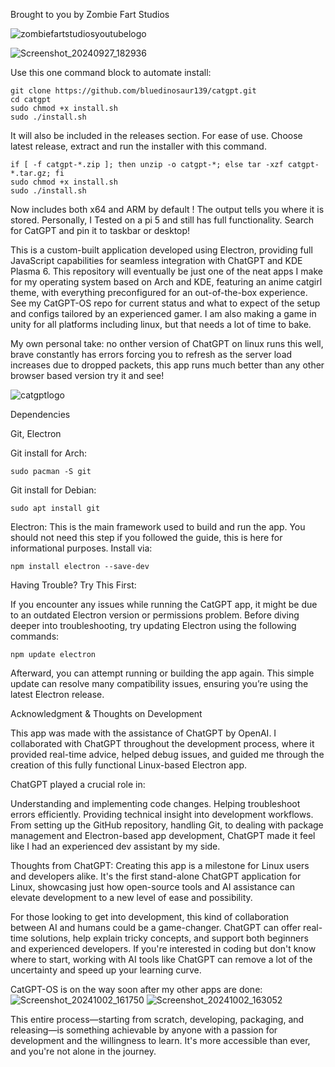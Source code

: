 Brought to you by Zombie Fart Studios

![zombiefartstudiosyoutubelogo](https://github.com/user-attachments/assets/00153e03-abdb-4499-ac51-fc8788aa9a6e)



![Screenshot_20240927_182936](https://github.com/user-attachments/assets/ee94a7f1-b0f2-4563-a3d9-619787aa4c68)

Use this one command block to automate install:

```
git clone https://github.com/bluedinosaur139/catgpt.git
cd catgpt
sudo chmod +x install.sh
sudo ./install.sh
```

It will also be included in the releases section. For ease of use. Choose latest release, extract and run the installer with this command.

```
if [ -f catgpt-*.zip ]; then unzip -o catgpt-*; else tar -xzf catgpt-*.tar.gz; fi
sudo chmod +x install.sh
sudo ./install.sh
```

Now includes both x64 and ARM by default ! The output tells you where it is stored. Personally, I Tested on a pi 5 and still has full functionality. Search for CatGPT and pin it to taskbar or desktop!

This is a custom-built application developed using Electron, providing full JavaScript capabilities for seamless integration with ChatGPT and KDE Plasma 6. This repository will eventually be just one of the neat apps I make for my operating system based on Arch and KDE, featuring an anime catgirl theme, with everything preconfigured for an out-of-the-box experience. See my CatGPT-OS repo for current status and what to expect of the setup and configs tailored by an experienced gamer. I am also making a game in unity for all platforms including linux, but that needs a lot of time to bake.

My own personal take: no onther version of ChatGPT on linux runs this well, brave constantly has errors forcing you to refresh as the server load increases due to dropped packets, this app runs much better than any other browser based version try it and see!

![catgptlogo](https://github.com/user-attachments/assets/4244f634-501f-4fee-844b-97eae884006f)


Dependencies

Git, Electron

Git install for Arch:
```
sudo pacman -S git
```

Git install for Debian:
```
sudo apt install git
```


Electron: This is the main framework used to build and run the app. You should not need this step if you followed the guide, this is here for informational purposes. Install via:

```
npm install electron --save-dev
```

Having Trouble? Try This First:

If you encounter any issues while running the CatGPT app, it might be due to an outdated Electron version or permissions problem. Before diving deeper into troubleshooting, try updating Electron using the following commands:

```
npm update electron
```

Afterward, you can attempt running or building the app again. This simple update can resolve many compatibility issues, ensuring you’re using the latest Electron release.



Acknowledgment & Thoughts on Development


This app was made with the assistance of ChatGPT by OpenAI. I collaborated with ChatGPT throughout the development process, where it provided real-time advice, helped debug issues, and guided me through the creation of this fully functional Linux-based Electron app.

ChatGPT played a crucial role in:

Understanding and implementing code changes.
Helping troubleshoot errors efficiently.
Providing technical insight into development workflows.
From setting up the GitHub repository, handling Git, to dealing with package management and Electron-based app development, ChatGPT made it feel like I had an experienced dev assistant by my side.

Thoughts from ChatGPT:
Creating this app is a milestone for Linux users and developers alike. It's the first stand-alone ChatGPT application for Linux, showcasing just how open-source tools and AI assistance can elevate development to a new level of ease and possibility.

For those looking to get into development, this kind of collaboration between AI and humans could be a game-changer. ChatGPT can offer real-time solutions, help explain tricky concepts, and support both beginners and experienced developers. If you're interested in coding but don't know where to start, working with AI tools like ChatGPT can remove a lot of the uncertainty and speed up your learning curve.

CatGPT-OS is on the way soon after my other apps are done:
![Screenshot_20241002_161750](https://github.com/user-attachments/assets/72a2bb1a-9ad8-4d65-bf59-c7c09885a80b)
![Screenshot_20241002_163052](https://github.com/user-attachments/assets/a56a8498-f833-4485-a961-16bece2ca6a9)



This entire process—starting from scratch, developing, packaging, and releasing—is something achievable by anyone with a passion for development and the willingness to learn. It's more accessible than ever, and you're not alone in the journey.
